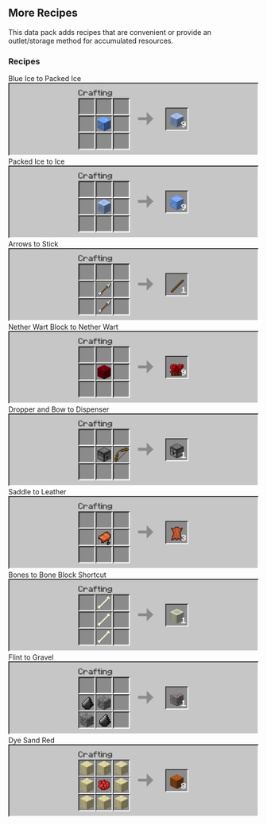 ## More Recipes
This data pack adds recipes that are convenient or provide an outlet/storage method for accumulated resources.

### Recipes
Blue Ice to Packed Ice  
![PackedIce](/images/crafting/packed_ice.png)  
Packed Ice to Ice  
![Ice](/images/crafting/ice.png)  
Arrows to Stick  
![Stick](/images/crafting/stick.png)  
Nether Wart Block to Nether Wart  
![NetherWart](/images/crafting/nether_wart.png)  
Dropper and Bow to Dispenser  
![Dispenser](/images/crafting/dispenser.png)  
Saddle to Leather  
![Leather](/images/crafting/leather.png)  
Bones to Bone Block Shortcut  
![BoneBlock](/images/crafting/bone_block.png)  
Flint to Gravel  
![Gravel](/images/crafting/gravel.png)  
Dye Sand Red  
![RedSand](/images/crafting/red_sand.png)  